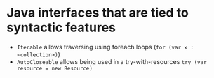 # Java interfaces that are tied to syntactic features
* `Iterable` allows traversing using foreach loops (`for (var x : <collection>)`)
* `AutoCloseable` allows being used in a try-with-resources `try (var resource = new Resource)`
